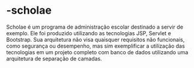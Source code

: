 # -scholae
Scholae é um programa de administração escolar destinado a servir de exemplo. Ele foi produzido utilizando as tecnologias JSP, Servlet e Bootstrap. Sua arquitetura não visa quaisquer requisitos não funcionais, como segurança ou desempenho, mas sim exemplificar a utilização das tecnologias em um projeto completo com banco de dados utilizando uma arquitetura de separação de camadas.
